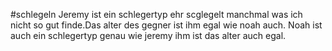 #schlegeln 
Jeremy ist ein schlegertyp ehr scglegelt manchmal was ich nicht so gut finde.Das alter des gegner ist ihm egal wie noah auch.
Noah ist auch ein schlegertyp genau wie jeremy ihm ist das alter auch egal.